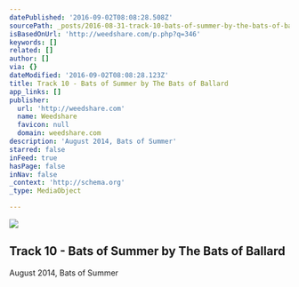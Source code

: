 ```yaml
---
datePublished: '2016-09-02T08:08:28.508Z'
sourcePath: _posts/2016-08-31-track-10-bats-of-summer-by-the-bats-of-ballard.md
isBasedOnUrl: 'http://weedshare.com/p.php?q=346'
keywords: []
related: []
author: []
via: {}
dateModified: '2016-09-02T08:08:28.123Z'
title: Track 10 - Bats of Summer by The Bats of Ballard
app_links: []
publisher:
  url: 'http://weedshare.com'
  name: Weedshare
  favicon: null
  domain: weedshare.com
description: 'August 2014, Bats of Summer'
starred: false
inFeed: true
hasPage: false
inNav: false
_context: 'http://schema.org'
_type: MediaObject

---
```

<article style=""><img src="https://imgflo.herokuapp.com/graph/2b2431f8e7ba7b0/d95ff570f9eda9874d6f1f128ba8a73a/noop.png?input=http%3A%2F%2Fweedshare.com%2Fuploads%2F5%2Fbatsofsummer-track10-cover.png" /><h1>Track 10 - Bats of Summer by The Bats of Ballard</h1><p>August 2014, Bats of Summer</p></article>